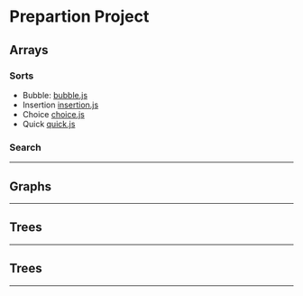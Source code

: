 # Prepartion Project

## Arrays

### Sorts

-   Bubble: [bubble.js](https://github.com/newlinefu/algorithms/tree/master/arrays/sorts/bubble.js)
-   Insertion [insertion.js](https://github.com/newlinefu/algorithms/tree/master/arrays/sorts/insertion.js)
-   Choice [choice.js](https://github.com/newlinefu/algorithms/tree/master/arrays/sorts/choice.js)
-   Quick [quick.js](https://github.com/newlinefu/algorithms/tree/master/arrays/sorts/quick.js)

### Search

<hr />

## Graphs

<hr />

## Trees

<hr />

## Trees

<hr />
